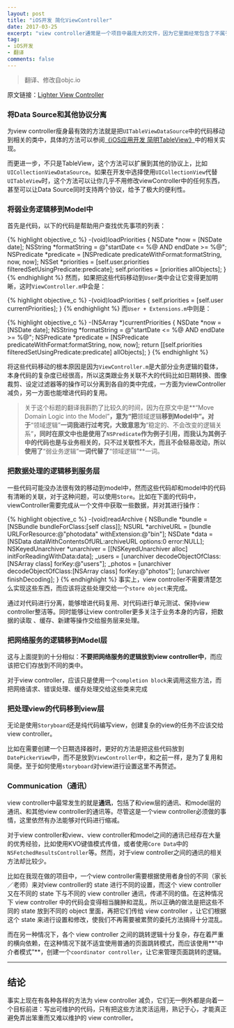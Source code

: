 ```yaml
---
layout: post
title: "iOS开发 简化ViewController"
date: 2017-03-25
excerpt: "view controller通常是一个项目中最庞大的文件，因为它里面经常包含了不属于它的代码，同时这也使它成为代码中最难以重用的部分。所以为view controller瘦身，让其中的代码复用性更强，把相关代码放到正确的地方显得尤其重要。"
tag:
- iOS开发
- 翻译
comments: false
---
```


>翻译、修改自objc.io
>
原文链接：[Lighter View Controller](https://www.objc.io/issues/1-view-controllers/lighter-view-controllers/)

### 将Data Source和其他协议分离
为view controller瘦身最有效的方法就是把`UITableViewDataSource`中的代码移动到相关的类中，具体的方法可以参阅[《iOS应用开发 简明TableView》](http://www.jianshu.com/p/79619c56d9df)中的相关实现。

而更进一步，不只是TableView，这个方法可以扩展到其他的协议上，比如`UICollectionViewDataSource`。如果在开发中选择使用`UICollectionView`代替`UITableView`时，这个方法可以让你几乎不用修改viewController中的任何东西，甚至可以让Data Source同时支持两个协议，给予了极大的便利性。

### 将弱业务逻辑移到Model中
首先是代码，以下的代码是帮助用户查找优先事项的列表：

{% highlight objective_c %}
-(void)loadPriorities
{
	NSDate *now = [NSDate date];
	NSString *formatString = @"startDate <= %@ AND endDate >= %@";
	NSPredicate *predicate = [NSPredicate predicateWithFormat:formatString, now, now];
	NSSet *priorities = [self.user.priorities filteredSetUsingPredicate:predicate];
	self.priorities = [priorities allObjects];
}
{% endhighlight %}
然而，如果把这些代码移动到`User`类中会让它变得更加明晰，这时`ViewController.m`中会是：

{% highlight objective_c %}
-(void)loadPriorities
{
	self.priorities = [self.user currentPriorities];
}
{% endhighlight %}
而`User + Extensions.m`中则是：

{% highlight objective_c %}
-(NSArray *)currentPriorities
{
	NSDate *now = [NSDate date];
	NSString *formatString = @"startDate <= %@ AND endDate >= %@";
	NSPredicate *predicate = [NSPredicate predicateWithFormat:formatString, now, now];
	return [[self.priorities filteredSetUsingPredicate:predicate] allObjects];
}
{% endhighlight %}

将这些代码移动的根本原因是因为`ViewController.m`是大部分业务逻辑的载体，本身代码的复杂度已经很高，所以这类跟业务关联不大的代码比如日期转换、图像裁剪、设定过滤器等的操作可以分离到各自的类中完成，一方面为viewController减负，另一方面也能增进代码的复用。
>关于这个标题的翻译我斟酌了比较久的时间，因为在原文中是**“Move Domain Logic into the Model”**，意为“把**领域逻辑**移到Model中”。对于**“领域逻辑”**一词我进行过考究，大致意思为**“稳定的、不会改变的逻辑关系”**，同时在原文中也是使用了`NSPredicate`作为例子引用，而我认为其例子中的代码也是与业务相关的，只不过关联性不大，而且不会轻易改动，所以使用了**“弱业务逻辑”**一词代替了**“领域逻辑”**一词。

### 把数据处理的逻辑移到服务层
一些代码可能没办法很有效的移动到model中，然而这些代码却和model中的代码有清晰的关联，对于这种问题，可以使用`Store`。比如在下面的代码中，viewController需要完成从一个文件中获取一些数据，并对其进行操作：

{% highlight objective_c %}
-(void)readArchive 
{
	NSBundle *bundle = [NSBundle bundleForClass:[self class]];
	NSURL *archiveURL = [bundle URLForResource:@"photodata" withExtension:@"bin"];
	NSDate *data = [NSData dataWithContentsOfURL:archiveURL options:0 error:NULL];
	NSKeyedUnarchiver *unarchiver = [[NSKeyedUnarchiver alloc] initForReadingWithData:data];
    _users = [unarchiver decodeObjectOfClass:[NSArray class] forKey:@"users"];
    _photos = [unarchiver decodeObjectOfClass:[NSArray class] forKey:@"photos"];
    [unarchiver finishDecoding];
}
{% endhighlight %}
事实上，view controller不需要清楚怎么实现这些东西，而应该将这些处理交给一个`store object`来完成。

通过对代码进行分离，能够增进代码复用、对代码进行单元测试、保持view controller整洁等。同时能够让view controller更多关注于业务本身的内容，把数据的读取 、缓存、新建等操作交给服务层来处理。

### 把网络服务的逻辑移到Model层
这与上面提到的十分相似：**不要把网络服务的逻辑放到view controller中**，而应该把它们存放到不同的类中。

对于view controller，应该只是使用一个`completion block`来调用这些方法，而把网络请求、错误处理、缓存处理交给这些类来完成

### 把处理view的代码移到view层
无论是使用`Storyboard`还是纯代码编写view，创建复杂的view的任务不应该交给view controller。

比如在需要创建一个日期选择器时，更好的方法是把这些代码放到`DatePickerView`中，而不是放到`ViewController`中，和之前一样，是为了复用和简便。至于如何使用`storyboard`对view进行设置这里不再赘述。

### Communication（通讯）
view controller中最常发生的就是**通讯**，包括了和view层的通讯、和model层的通讯、和其他view controller的通讯等。尽管这是一个view controller必须做的事情，这里依然有办法能够对代码进行缩减。

对于view controller和view、view controller和model之间的通讯已经存在大量的优秀经验，比如使用KVO键值模式传值，或者使用`Core Data`中的`NSFetchedResultsController`等。然而，对于view controller之间的通讯的相关方法却比较少。

比如在我现在做的项目中，一个view controller需要根据使用者身份的不同（家长／老师）来对view controller的 state 进行不同的设置，而这个 view controller 又在不同的 state 下与不同的 view controller 通讯，传递不同的值。在这种情况下 view controller 中的代码会变得相当臃肿和混乱，所以正确的做法是把这些不同的 state 放到不同的 object 里面，再把它们传给 view controller ，让它们根据这个 state 来进行设置和修改，使我们不再需要被累赘的委托方法搞得十分混乱。

而在另一种情况下，各个 view controller 之间的跳转逻辑十分复杂，存在着严重的横向依赖，在这种情况下就不适宜使用普通的页面跳转模式，而应该使用**“中介者模式”**，创建一个`coordinator controller`，让它来管理页面跳转的逻辑。

---

## 结论
事实上现在有各种各样的方法为 view controller 减负，它们无一例外都是向着一个目标前进：写出可维护的代码，只有把这些方法灵活运用，熟记于心，才能真正避免弄出笨重而又难以维护的 view controller。
